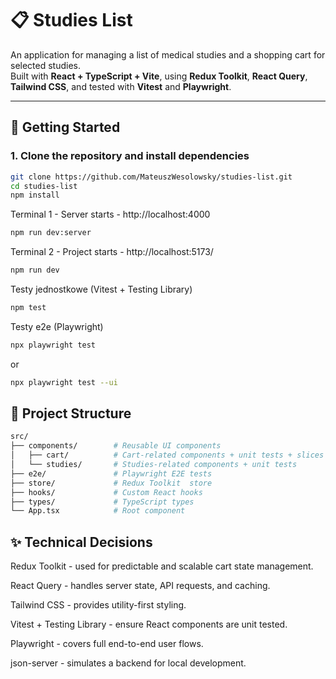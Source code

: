 # 📋 Studies List

An application for managing a list of medical studies and a shopping cart for selected studies.  
Built with **React + TypeScript + Vite**, using **Redux Toolkit**, **React Query**, **Tailwind CSS**, and tested with **Vitest** and **Playwright**.

---

## 🚀 Getting Started

### 1. Clone the repository and install dependencies

```bash
git clone https://github.com/MateuszWesolowsky/studies-list.git
cd studies-list
npm install
```

Terminal 1 - Server starts - http://localhost:4000

```bash
npm run dev:server
```

Terminal 2 - Project starts - http://localhost:5173/

```bash
npm run dev

```

Testy jednostkowe (Vitest + Testing Library)

```bash
npm test
```

Testy e2e (Playwright)

```bash
npx playwright test
```

or

```bash
npx playwright test --ui
```

## 📂 Project Structure

```bash
src/
├── components/        # Reusable UI components
│   ├── cart/          # Cart-related components + unit tests + slices
│   └── studies/       # Studies-related components + unit tests
├── e2e/               # Playwright E2E tests
├── store/             # Redux Toolkit  store
├── hooks/             # Custom React hooks
├── types/             # TypeScript types
└── App.tsx            # Root component
```

## ✨ Technical Decisions

Redux Toolkit - used for predictable and scalable cart state management.

React Query - handles server state, API requests, and caching.

Tailwind CSS - provides utility-first styling.

Vitest + Testing Library - ensure React components are unit tested.

Playwright - covers full end-to-end user flows.

json-server - simulates a backend for local development.
